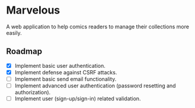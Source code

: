 # Marvelous
A web application to help comics readers to manage their collections more easily.

## Roadmap
- [X] Implement basic user authentication.
- [X] Implement defense against CSRF attacks.
- [ ] Implement basic send email functionality.
- [ ] Implement advanced user authentication (password resetting and authorization).
- [ ] Implement user (sign-up/sign-in) related validation.
